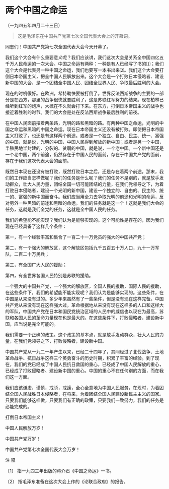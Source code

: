 #  两个中国之命运  
（一九四五年四月二十三日）

> 这是毛泽东在中国共产党第七次全国代表大会上的开幕词。

同志们！中国共产党第七次全国代表大会今天开幕了。

我们这个大会有什么重要意义呢？我们应该讲，我们这次大会是关系全中国四亿五千万人民命运的一次大会。中国之命运有两种：一种是有人已经写了书的⑴；我们这个大会是代表另一种中国之命运，我们也要写一本书出来⑵。我们这个大会要打倒日本帝国主义，把全中国人民解放出来。这个大会是一个打败日本侵略者、建设新中国的大会，是一个团结全中国人民、团结全世界人民、争取最后胜利的大会。

现在的时机很好。在欧洲，希特勒快要被打倒了。世界反法西斯战争的主要的一部分是在西方，那里的战争很快就要胜利了，这是苏联红军努力的结果。现在柏林已经听到红军的炮声，大概在不久就会打下来。在东方，打倒日本帝国主义的战争也接近着胜利的时节。我们的大会是处在反法西斯战争最后胜利的前夜。

在中国人民面前摆着两条路，光明的路和黑暗的路。有两种中国之命运，光明的中国之命运和黑暗的中国之命运。现在日本帝国主义还没有被打败。即使把日本帝国主义打败了，也还是有这样两个前途。或者是一个独立、自由、民主、统一、富强的中国，就是说，光明的中国，中国人民得到解放的新中国；或者是另一个中国，半殖民地半封建的、分裂的、贫弱的中国，就是说，一个老中国。一个新中国还是一个老中国，两个前途，仍然存在于中国人民的面前，存在于中国共产党的面前，存在于我们这次代表大会的面前。

既然日本现在还没有被打败，既然打败日本之后，还是存在着两个前途，那末，我们的工作应当怎样做呢？我们的任务是什么呢？我们的任务不是别的，就是放手发动群众，壮大人民力量，团结全国一切可能团结的力量，在我们党领导之下，为着打败日本侵略者，建设一个光明的新中国，建设一个独立的、自由的、民主的、统一的、富强的新中国而奋斗。我们应当用全力去争取光明的前途和光明的命运，反对另外一种黑暗的前途和黑暗的命运。我们的任务就是这一个！这就是我们大会的任务，这就是我们全党的任务，这就是全中国人民的任务。

我们的希望能不能实现？我们认为是能够实现的。这个可能性是存在的，因为我们现在已经具备了这样几个条件：

第一，有一个经验丰富和集合了一百二十一万党员的强大的中国共产党；

第二，有一个强大的解放区，这个解放区包括九千五百五十万人口，九十一万军队，二百二十万民兵；

第三，有全国广大人民的援助；

第四，有全世界各国人民特别是苏联的援助。

一个强大的中国共产党，一个强大的解放区，全国人民的援助，国际人民的援助，在这些条件下，我们的希望能不能实现呢？我们认为是能够实现的。这些条件，在中国是从来没有过的。多少年来虽然有了一些条件，但是没有现在这样完备。中国共产党从来没有现在这样强大过，革命根据地从来没有现在这样多的人口和这样大的军队，中国共产党在日本和国民党统治区域的人民中的威信也以现在为最高，苏联和各国人民的革命力量现在也是最大的。在这些条件下，打败侵略者，建设新中国，应当说是完全可能的。

我们需要一个正确的政策。这个政策的基本点，就是放手发动群众，壮大人民的力量，在我们党领导之下，打败侵略者，建设新中国。

中国共产党从一九二一年产生以来，已经二十四年了，其间经过了北伐战争、土地革命战争、抗日战争这样三个英勇奋斗的历史时期，积累了丰富的经验。到了现在，我们的党已经成了中国人民抗日救国的重心，已经成了中国人民解放的重心，已经成了打败侵略者、建设新中国的重心。中国的重心不在任何别的方面，而在我们这一方面。

我们应该谦虚，谨慎，戒骄，戒躁，全心全意地为中国人民服务，在现时，为着团结全国人民战胜日本侵略者，在将来，为着团结全国人民建设新民主主义的国家。只要我们能够这样做，只要我们有正确的政策，只要我们一致努力，我们的任务是必能完成的。

打倒日本帝国主义！

中国人民解放万岁！

中国共产党万岁！

中国共产党第七次全国代表大会万岁！

注 释

〔1〕 指一九四三年出版的蒋介石《中国之命运》一书。

〔2〕 指毛泽东准备在这次大会上作的《论联合政府》的报告。

  

